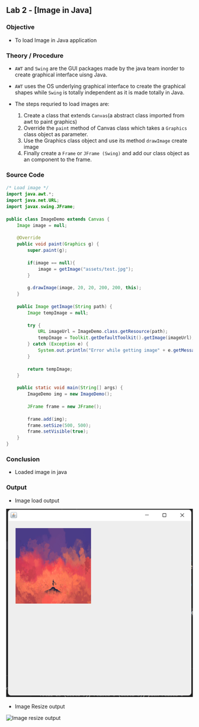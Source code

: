 ## Lab 2 - [Image in Java]

### Objective

- To load Image in Java application

### Theory / Procedure

- `AWT` and `Swing` are the GUI packages made by the java team inorder to create graphical interface uisng Java.
- `AWT` uses the OS underlying graphical interface to create the graphical shapes while `Swing` is totally independent as it is made totally in Java.

- The steps requried to load images are:
    1. Create a class that extends `Canvas`(a abstract class imported from awt to paint graphics)
    2. Override the `paint` method of Canvas class which takes a `Graphics` class object as parameter.
    3. Use the Graphics class object and use its method `drawImage` create image
    4. Finally create a `Frame` or `JFrame (Swing)` and add our class object as an component to the frame.

### Source Code

```java
/* Load image */
import java.awt.*;
import java.net.URL;
import javax.swing.JFrame;

public class ImageDemo extends Canvas {
    Image image = null;

    @Override
    public void paint(Graphics g) {
        super.paint(g);

        if(image == null){
            image = getImage("assets/test.jpg");
        }
        
        g.drawImage(image, 20, 20, 200, 200, this);
    }

    public Image getImage(String path) {
        Image tempImage = null;

        try {
            URL imageUrl = ImageDemo.class.getResource(path);
            tempImage = Toolkit.getDefaultToolkit().getImage(imageUrl);
        } catch (Exception e) {
            System.out.println("Error while getting image" + e.getMessage());
        }

        return tempImage;
    }

    public static void main(String[] args) {
        ImageDemo img = new ImageDemo();

        JFrame frame = new JFrame();

        frame.add(img);
        frame.setSize(500, 500);
        frame.setVisible(true);
    }
}
```

### Conclusion

- Loaded image in java

### Output

- Image load output

![Image load output](./output/image-load.png)

- Image Resize output

![Image resize output](./output/image-resize.png)